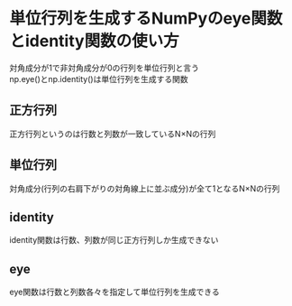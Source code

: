 # 単位行列を生成するNumPyのeye関数とidentity関数の使い方

対角成分が1で非対角成分が0の行列を単位行列と言う  
np.eye()とnp.identity()は単位行列を生成する関数

## 正方行列

正方行列というのは行数と列数が一致しているN×Nの行列

## 単位行列

対角成分(行列の右肩下がりの対角線上に並ぶ成分)が全て1となるN×Nの行列

## identity

identity関数は行数、列数が同じ正方行列しか生成できない

## eye

eye関数は行数と列数各々を指定して単位行列を生成できる